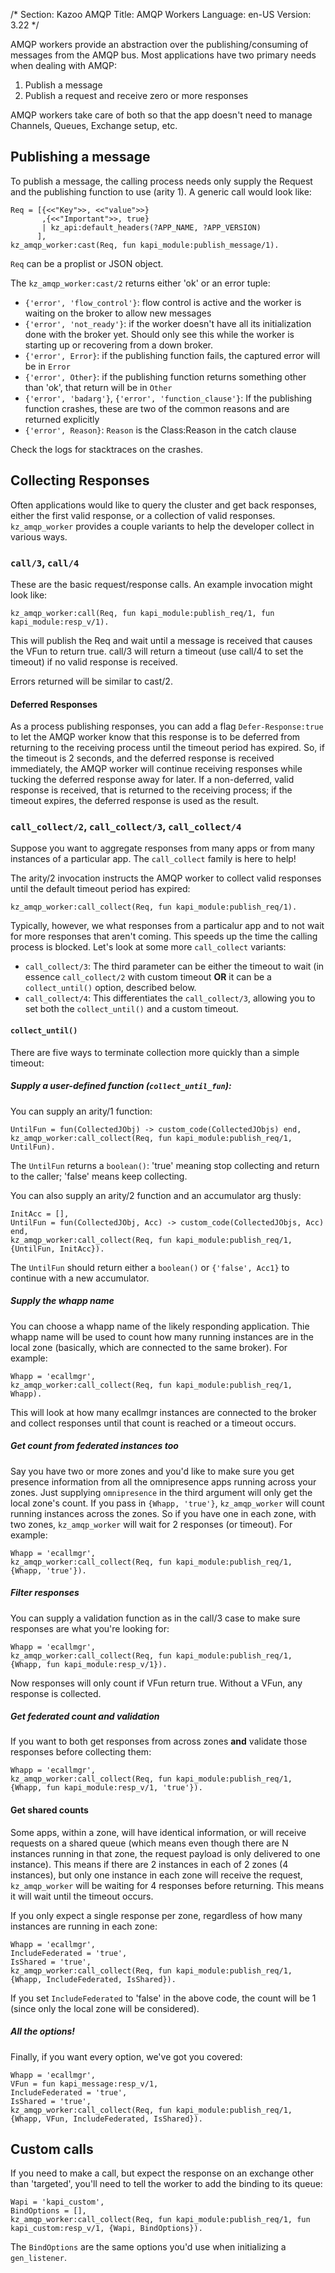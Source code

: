 /*
Section: Kazoo AMQP
Title: AMQP Workers
Language: en-US
Version: 3.22
*/

AMQP workers provide an abstraction over the publishing/consuming of messages from the AMQP bus. Most applications have two primary needs when dealing with AMQP:

1. Publish a message
2. Publish a request and receive zero or more responses

AMQP workers take care of both so that the app doesn't need to manage Channels, Queues, Exchange setup, etc.

## Publishing a message

To publish a message, the calling process needs only supply the Request and the publishing function to use (arity 1). A generic call would look like:

    Req = [{<<"Key">>, <<"value">>}
           ,{<<"Important">>, true}
           | kz_api:default_headers(?APP_NAME, ?APP_VERSION)
          ],
    kz_amqp_worker:cast(Req, fun kapi_module:publish_message/1).

`Req` can be a proplist or JSON object.

The `kz_amqp_worker:cast/2` returns either 'ok' or an error tuple:

* `{'error', 'flow_control'}`: flow control is active and the worker is waiting on the broker to allow new messages
* `{'error', 'not_ready'}`: if the worker doesn't have all its initialization done with the broker yet. Should only see this while the worker is starting up or recovering from a down broker.
* `{'error', Error}`: if the publishing function fails, the captured error will be in `Error`
* `{'error', Other}`: if the publishing function returns something other than 'ok', that return will be in `Other`
* `{'error', 'badarg'}`, `{'error', 'function_clause'}`: If the publishing function crashes, these are two of the common reasons and are returned explicitly
* `{'error', Reason}`: `Reason` is the Class:Reason in the catch clause

Check the logs for stacktraces on the crashes.

## Collecting Responses

Often applications would like to query the cluster and get back responses, either the first valid response, or a collection of valid responses. `kz_amqp_worker` provides a couple variants to help the developer collect in various ways.

### `call/3`, `call/4`

These are the basic request/response calls. An example invocation might look like:

    kz_amqp_worker:call(Req, fun kapi_module:publish_req/1, fun kapi_module:resp_v/1).

This will publish the Req and wait until a message is received that causes the VFun to return true. call/3 will return a timeout (use call/4 to set the timeout) if no valid response is received.

Errors returned will be similar to cast/2.

#### Deferred Responses

As a process publishing responses, you can add a flag `Defer-Response:true` to let the AMQP worker know that this response is to be deferred from returning to the receiving process until the timeout period has expired. So, if the timeout is 2 seconds, and the deferred response is received immediately, the AMQP worker will continue receiving responses while tucking the deferred response away for later. If a non-deferred, valid response is received, that is returned to the receiving process; if the timeout expires, the deferred response is used as the result.

### `call_collect/2`, `call_collect/3`, `call_collect/4`

Suppose you want to aggregate responses from many apps or from many instances of a particular app. The `call_collect` family is here to help!

The arity/2 invocation instructs the AMQP worker to collect valid responses until the default timeout period has expired:

    kz_amqp_worker:call_collect(Req, fun kapi_module:publish_req/1).

Typically, however, we what responses from a particalur app and to not wait for more responses that aren't coming. This speeds up the time the calling process is blocked. Let's look at some more `call_collect` variants:

* `call_collect/3`: The third parameter can be either the timeout to wait (in essence `call_collect/2` with custom timeout **OR** it can be a `collect_until()` option, described below.
* `call_collect/4`: This differentiates the `call_collect/3`, allowing you to set both the `collect_until()` and a custom timeout.

#### `collect_until()`

There are five ways to terminate collection more quickly than a simple timeout:

##### Supply a user-defined function (`collect_until_fun`):

You can supply an arity/1 function:

    UntilFun = fun(CollectedJObj) -> custom_code(CollectedJObjs) end,
    kz_amqp_worker:call_collect(Req, fun kapi_module:publish_req/1, UntilFun).

The `UntilFun` returns a `boolean()`: 'true' meaning stop collecting and return to the caller; 'false' means keep collecting.

You can also supply an arity/2 function and an accumulator arg thusly:

    InitAcc = [],
    UntilFun = fun(CollectedJObj, Acc) -> custom_code(CollectedJObjs, Acc) end,
    kz_amqp_worker:call_collect(Req, fun kapi_module:publish_req/1, {UntilFun, InitAcc}).

The `UntilFun` should return either a `boolean()` or `{'false', Acc1}` to continue with a new accumulator.

##### Supply the whapp name

You can choose a whapp name of the likely responding application. Thie whapp name will be used to count how many running instances are in the local zone (basically, which are connected to the same broker). For example:

    Whapp = 'ecallmgr',
    kz_amqp_worker:call_collect(Req, fun kapi_module:publish_req/1, Whapp).

This will look at how many ecallmgr instances are connected to the broker and collect responses until that count is reached or a timeout occurs.

##### Get count from federated instances too

Say you have two or more zones and you'd like to make sure you get presence information from all the omnipresence apps running across your zones. Just supplying `omnipresence` in the third argument will only get the local zone's count. If you pass in `{Whapp, 'true'}`, `kz_amqp_worker` will count running instances across the zones. So if you have one in each zone, with two zones, `kz_amqp_worker` will wait for 2 responses (or timeout). For example:

    Whapp = 'ecallmgr',
    kz_amqp_worker:call_collect(Req, fun kapi_module:publish_req/1, {Whapp, 'true'}).

##### Filter responses

You can supply a validation function as in the call/3 case to make sure responses are what you're looking for:

    Whapp = 'ecallmgr',
    kz_amqp_worker:call_collect(Req, fun kapi_module:publish_req/1, {Whapp, fun kapi_module:resp_v/1}).

Now responses will only count if VFun return true. Without a VFun, any response is collected.

##### Get federated count and validation

If you want to both get responses from across zones **and** validate those responses before collecting them:

    Whapp = 'ecallmgr',
    kz_amqp_worker:call_collect(Req, fun kapi_module:publish_req/1, {Whapp, fun kapi_module:resp_v/1, 'true'}).

#### Get shared counts

Some apps, within a zone, will have identical information, or will receive requests on a shared queue (which means even though there are N instances running in that zone, the request payload is only delivered to one instance). This means if there are 2 instances in each of 2 zones (4 instances), but only one instance in each zone will receive the request, `kz_amqp_worker` will be waiting for 4 responses before returning. This means it will wait until the timeout occurs.

If you only expect a single response per zone, regardless of how many instances are running in each zone:

    Whapp = 'ecallmgr',
    IncludeFederated = 'true',
    IsShared = 'true',
    kz_amqp_worker:call_collect(Req, fun kapi_module:publish_req/1, {Whapp, IncludeFederated, IsShared}).

If you set `IncludeFederated` to 'false' in the above code, the count will be 1 (since only the local zone will be considered).

##### All the options!

Finally, if you want every option, we've got you covered:

    Whapp = 'ecallmgr',
    VFun = fun kapi_message:resp_v/1,
    IncludeFederated = 'true',
    IsShared = 'true',
    kz_amqp_worker:call_collect(Req, fun kapi_module:publish_req/1, {Whapp, VFun, IncludeFederated, IsShared}).

## Custom calls

If you need to make a call, but expect the response on an exchange other than 'targeted', you'll need to tell the worker to add the binding to its queue:

    Wapi = 'kapi_custom',
    BindOptions = [],
    kz_amqp_worker:call_collect(Req, fun kapi_module:publish_req/1, fun kapi_custom:resp_v/1, {Wapi, BindOptions}).

The `BindOptions` are the same options you'd use when initializing a `gen_listener`.
